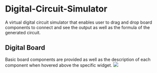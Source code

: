 # Digital-Circuit-Simulator
A virtual digital circuit simulator that enables user to drag and drop board components to connect and see the output as well as the formula of the generated circuit.

## Digital Board
Basic board components are provided as well as the description of each component when hovered above the specific widget.
<img src="https://user-images.githubusercontent.com/47154880/63637243-99df5f80-c6a4-11e9-9a3d-c3bce28bcca9.jpg">
